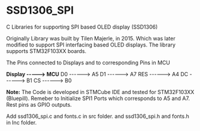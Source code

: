 # SSD1306_SPI
C Libraries for supporting SPI based OLED display (SSD1306)


Originally Library was built by Tilen Majerle, in 2015. Which was later modified to support SPI interfacing based OLED displays. The library supports STM32F103XX boards. 

The Pins connected to Displays and to corresponding Pins in MCU

**Display -----> MCU**
D0 ------> A5
D1 ------> A7
RES ------> A4
DC ------> B1
CS ------> B0

**Note:** The Code is developed in STMCube IDE and tested for STM32F103XX (Bluepill). 
Remeber to Initialize SPI1 Ports which corresponds to A5 and A7. Rest pins as GPIO outputs. 

Add ssd1306_spi.c and fonts.c in src folder.
and ssd1306_spi.h and fonts.h in Inc folder.

